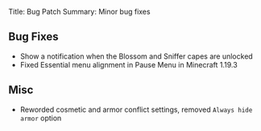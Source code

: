 Title: Bug Patch
Summary: Minor bug fixes

## Bug Fixes
- Show a notification when the Blossom and Sniffer capes are unlocked
- Fixed Essential menu alignment in Pause Menu in Minecraft 1.19.3

## Misc
- Reworded cosmetic and armor conflict settings, removed `Always hide armor` option


